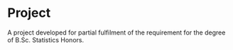 # Project
A project developed for partial fulfilment of the requirement for the degree of B.Sc. Statistics Honors.
